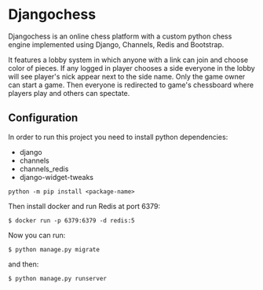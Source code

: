 # Djangochess

Djangochess is an online chess platform with a custom python chess engine implemented using Django, Channels, Redis and Bootstrap. 

It features a lobby system in which anyone with a link can join and choose color of pieces. If any logged in player chooses a side everyone in the lobby will see player's nick appear next to the side name. Only the game owner can start a game. Then everyone is redirected to game's chessboard where players play and others can spectate.

## Configuration
In order to run this project you need to install python dependencies:
- django
- channels
- channels_redis
- django-widget-tweaks
```
python -m pip install <package-name>
```

Then install docker and run Redis at port 6379:
```
$ docker run -p 6379:6379 -d redis:5
```

Now you can run:
```
$ python manage.py migrate
```
and then:
```
$ python manage.py runserver
```